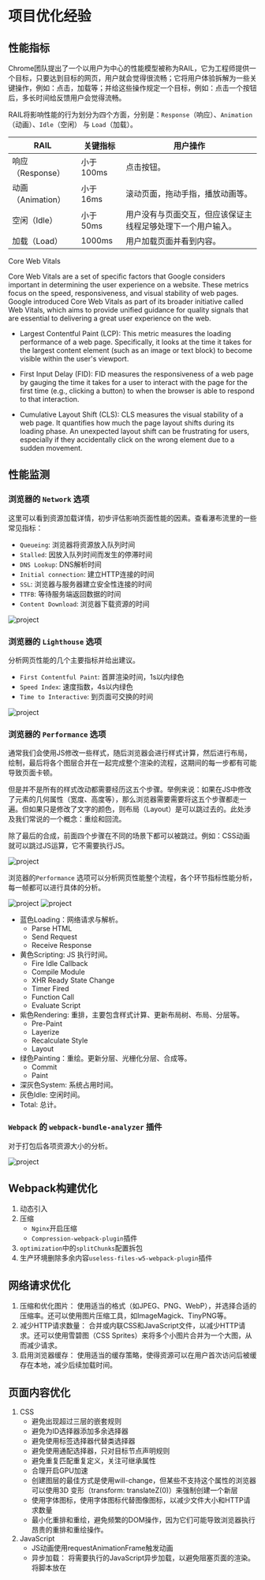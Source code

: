 # 项目优化经验

## 性能指标

Chrome团队提出了一个以用户为中心的性能模型被称为RAIL，它为工程师提供一个目标，只要达到目标的网页，用户就会觉得很流畅；它将用户体验拆解为一些关键操作，例如：点击，加载等；并给这些操作规定一个目标，例如：点击一个按钮后，多长时间给反馈用户会觉得流畅。

RAIL将影响性能的行为划分为四个方面，分别是：`Response`（响应）、`Animation`（动画）、`Idle`（空闲） 与 `Load`（加载）。

RAIL | 关键指标 | 用户操作 |
---- | --------- | ------------- |
响应（Response） | 小于100ms | 点击按钮。 |
动画（Animation） | 小于16ms | 滚动页面，拖动手指，播放动画等。 |
空闲（Idle） | 小于50ms | 用户没有与页面交互，但应该保证主线程足够处理下一个用户输入。 |
加载（Load） | 1000ms | 用户加载页面并看到内容。|

Core Web Vitals

Core Web Vitals are a set of specific factors that Google considers important in determining the user experience on a website. These metrics focus on the speed, responsiveness, and visual stability of web pages. Google introduced Core Web Vitals as part of its broader initiative called Web Vitals, which aims to provide unified guidance for quality signals that are essential to delivering a great user experience on the web.

- Largest Contentful Paint (LCP): This metric measures the loading performance of a web page. Specifically, it looks at the time it takes for the largest content element (such as an image or text block) to become visible within the user's viewport.

- First Input Delay (FID): FID measures the responsiveness of a web page by gauging the time it takes for a user to interact with the page for the first time (e.g., clicking a button) to when the browser is able to respond to that interaction.

- Cumulative Layout Shift (CLS): CLS measures the visual stability of a web page. It quantifies how much the page layout shifts during its loading phase. An unexpected layout shift can be frustrating for users, especially if they accidentally click on the wrong element due to a sudden movement.

## 性能监测

### 浏览器的 `Network` 选项

这里可以看到资源加载详情，初步评估影响页面性能的因素。查看瀑布流里的一些常见指标：

- `Queueing`: 浏览器将资源放入队列时间
- `Stalled`: 因放入队列时间而发生的停滞时间
- `DNS Lookup`: DNS解析时间
- `Initial connection`:  建立HTTP连接的时间
- `SSL`: 浏览器与服务器建立安全性连接的时间
- `TTFB`: 等待服务端返回数据的时间
- `Content Download`:  浏览器下载资源的时间

![project](./assets/project1.png)

### 浏览器的 `Lighthouse` 选项

分析网页性能的几个主要指标并给出建议。

- `First Contentful Paint`: 首屏渲染时间，1s以内绿色
- `Speed Index`: 速度指数，4s以内绿色
- `Time to Interactive`: 到页面可交换的时间

![project](./assets/project2.png)

### 浏览器的 `Performance` 选项

通常我们会使用JS修改一些样式，随后浏览器会进行样式计算，然后进行布局，绘制，最后将各个图层合并在一起完成整个渲染的流程，这期间的每一步都有可能导致页面卡顿。

但是并不是所有的样式改动都需要经历这五个步骤。举例来说：如果在JS中修改了元素的几何属性（宽度、高度等），那么浏览器需要需要将这五个步骤都走一遍。但如果只是修改了文字的颜色，则布局（Layout）是可以跳过去的。此处涉及我们常说的一个概念：重绘和回流。

除了最后的合成，前面四个步骤在不同的场景下都可以被跳过。例如：CSS动画就可以跳过JS运算，它不需要执行JS。

![project](./assets/project5.png)

浏览器的`Performance` 选项可以分析网页性能整个流程，各个环节指标性能分析，每一帧都可以进行具体的分析。

![project](./assets/project3.png)
![project](./assets/project6.png)

- 蓝色Loading：网络请求与解析。
  - Parse HTML
  - Send Request
  - Receive Response
- 黄色Scripting: JS 执行时间。
   - Fire Idle Callback
   - Compile Module
   - XHR Ready State Change
   - Timer Fired
   - Function Call
   - Evaluate Script
- 紫色Rendering: 重排，主要包含样式计算、更新布局树、布局、分层等。
  - Pre-Paint
  - Layerize
  - Recalculate Style
  - Layout
- 绿色Painting：重绘。更新分层、光栅化分层、合成等。
  - Commit
  - Paint
- 深灰色System: 系统占用时间。
- 灰色Idle: 空闲时间。
- Total: 总计。

### `Webpack` 的 `webpack-bundle-analyzer` 插件

对于打包后各项资源大小的分析。

![project](./assets/project4.png)

## Webpack构建优化

1. 动态引入
2. 压缩
   - `Nginx`开启压缩
   - `Compression-webpack-plugin`插件
3. `optimization`中的`splitChunks`配置拆包
4. 生产环境删除多余内容`useless-files-w5-webpack-plugin`插件

## 网络请求优化

1. 压缩和优化图片： 使用适当的格式（如JPEG、PNG、WebP），并选择合适的压缩率。还可以使用图片压缩工具，如ImageMagick、TinyPNG等。
2. 减少HTTP请求数量： 合并或内联CSS和JavaScript文件，以减少HTTP请求。还可以使用雪碧图（CSS Sprites）来将多个小图片合并为一个大图，从而减少请求。
3. 启用浏览器缓存： 使用适当的缓存策略，使得资源可以在用户首次访问后被缓存在本地，减少后续加载时间。

## 页面内容优化

1. CSS
   - 避免出现超过三层的嵌套规则
   - 避免为ID选择器添加多余选择器
   - 避免使用标签选择器代替类选择器
   - 避免使用通配选择器，只对目标节点声明规则
   - 避免重复匹配重复定义，关注可继承属性
   - 合理开启GPU加速
   - 创建图层的最佳方式是使用will-change，但某些不支持这个属性的浏览器可以使用3D 变形（transform: translateZ(0)）来强制创建一个新层
   - 使用字体图标，使用字体图标代替图像图标，以减少文件大小和HTTP请求数量
   - 最小化重排和重绘，避免频繁的DOM操作，因为它们可能导致浏览器执行昂贵的重排和重绘操作。
2. JavaScript
   - JS动画使用requestAnimationFrame触发动画
   - 异步加载： 将需要执行的JavaScript异步加载，以避免阻塞页面的渲染。将脚本放在<script>标签中，并将其放在页面底部，或使用async或defer属性。
3. DOM
   - 缓存DOM计算属性
   - 避免过多DOM操作，使用事件代理
   - 使用DOMFragment缓存批量化DOM操作
   - 使用类合并样式，避免逐条改变样式
   - 使用display控制DOM显隐，将DOM离线化
4. 骨架屏
5. 预加载&懒加载
6. 移除不必要的插件和库： 定期审查网页使用的插件和库，确保只保留必要的部分。

## 服务器端优化

1. 使用CDN（内容分发网络）： 使用CDN来分发您的静态资源，使用户可以从距离他们更近的服务器加载内容，从而加快加载速度。
2. 使用现代网络技术： 使用HTTP/2协议以及支持HTTP/2的服务器，以充分利用其多路复用功能，从而加速页面加载。
3. 减少重定向： 避免多余的页面重定向，因为每次重定向都会增加加载时间。
4. 优化服务器响应时间： 优化后端代码和数据库查询，确保服务器能够快速响应请求。
5. Gzip压缩： 配置服务器以使用Gzip或Brotli等压缩算法来压缩传输的内容，减少数据传输量。

## 参考资料

[Guide to Chrome's performance profiler](https://www.youtube.com/watch?v=KWM5wxlDuis)

[Essential JavaScript debugging tools for the modern detective by Rebecca Hill | JSConf Budapest 2019](https://www.youtube.com/watch?v=TtsvMRxmfGA)

[21+ Browser Dev Tools & Tips You Need To Know](https://www.youtube.com/watch?v=TcTSqhpm80Y)

[Analyze runtime performance](https://developer.chrome.com/docs/devtools/performance/)
